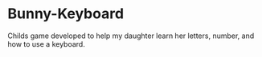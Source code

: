 # Bunny-Keyboard
Childs game developed to help my daughter learn her letters, number, and how to use a keyboard.
